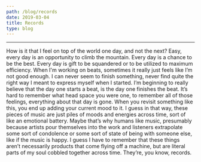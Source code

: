 ```yaml
---
path: /blog/records
date: 2019-03-04
title: Records
type: blog
---
```

***
How is it that I feel on top of the world one day, and not the next? Easy, every day is an opportunity to climb the mountain. Every day is a chance to be the best. Every day is gift to be squandered or to be utilized to maximum efficiency. When I'm working on beats, sometimes it really just feels like I’m not good enough. I can never seem to finish something, never find quite the right way I meant to express myself when I started. I’m beginning to really believe that the day one starts a beat, is the day one finishes the beat. It’s hard to remember what head space you were one, to remember all of those feelings, everything about that day is gone. When you revisit something like this, you end up adding your current mood to it. I guess in that way, these pieces of music are just piles of moods and energies across time, sort of like an emotional battery. Maybe that’s why humans like music, presumably because artists pour themselves into the work and listeners extrapolate some sort of condolence or some sort of state of being with someone else, like if the music is happy. I guess I have to remember that these things aren’t necessarily products that come flying off a machine, but are literal parts of my soul cobbled together across time. They’re, you know, records.
